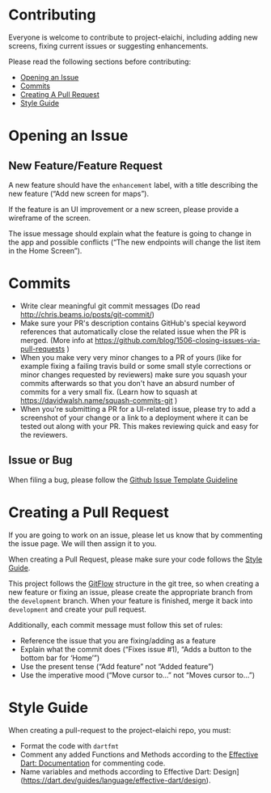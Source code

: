# Contributing

Everyone is welcome to contribute to project-elaichi, including adding new screens, fixing current issues or suggesting enhancements.

Please read the following sections before contributing:
- [Opening an Issue](#opening-an-issue)
- [Commits](#commits)
- [Creating A Pull Request](#creating-a-pull-request)
- [Style Guide](#style-guide)

# Opening an Issue
## New Feature/Feature Request
A new feature should have the `enhancement` label, with a title describing the new feature (“Add new screen for maps”).

If the feature is an UI improvement or a new screen, please provide a wireframe of the screen.

The issue message should explain what the feature is going to change in the app and possible conflicts (“The new endpoints will change the list item in the Home Screen”).

# Commits
* Write clear meaningful git commit messages (Do read http://chris.beams.io/posts/git-commit/)
* Make sure your PR's description contains GitHub's special keyword references that automatically close the related issue when the PR is merged. (More info at https://github.com/blog/1506-closing-issues-via-pull-requests )
* When you make very very minor changes to a PR of yours (like for example fixing a failing travis build or some small style corrections or minor changes requested by reviewers) make sure you squash your commits afterwards so that you don't have an absurd number of commits for a very small fix. (Learn how to squash at https://davidwalsh.name/squash-commits-git )
* When you're submitting a PR for a UI-related issue, please try to add a screenshot of your change or a link to a deployment where it can be tested out along with your PR. This makes reviewing quick and easy for the reviewers.


## Issue or Bug
When filing a bug, please follow the [Github Issue Template Guideline](https://gist.github.com/auremoser/72803ba969d0e61ff070#file-issue_template-md)

# Creating a Pull Request
If you are going to work on an issue, please let us know that by commenting the issue page. We will then assign it to you.

When creating a Pull Request, please make sure your code follows the [Style Guide](#style-guide). 

This project follows the [GitFlow](https://nvie.com/posts/a-successful-git-branching-model) structure in the git tree, so when creating a new feature or fixing an issue, please create the appropriate branch from the `development` branch. When your feature is finished, merge it back into `development` and create your pull request.

Additionally, each commit message must follow this set of rules:
- Reference the issue that you are fixing/adding as a feature
- Explain what the commit does (“Fixes issue #1), “Adds a button to the bottom bar for ‘Home’”)
- Use the present tense (“Add feature” not “Added feature”)
- Use the imperative mood (“Move cursor to…” not “Moves cursor to…”)

# Style Guide
When creating a pull-request to the project-elaichi repo, you must:
- Format the code with  `dartfmt`
- Comment any added Functions and Methods according to the [Effective Dart: Documentation](https://www.dartlang.org/guides/language/effective-dart/documentation) for commenting code.
- Name variables and methods according to Effective Dart: Design](https://dart.dev/guides/language/effective-dart/design).
